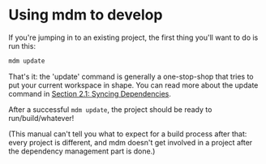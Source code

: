 Using mdm to develop
====================

If you're jumping in to an existing project, the first thing you'll want to do is run this:

```bash
mdm update
```

That's it: the 'update' command is generally a one-stop-shop that tries to put your current workspace in shape.  You can read more about the update command in [Section 2.1: Syncing Dependencies](2.1-syncing-dependencies.md).

After a successful `mdm update`, the project should be ready to run/build/whatever!

(This manual can't tell you what to expect for a build process after that: every project is different, and mdm doesn't get involved in a project after the dependency management part is done.)


